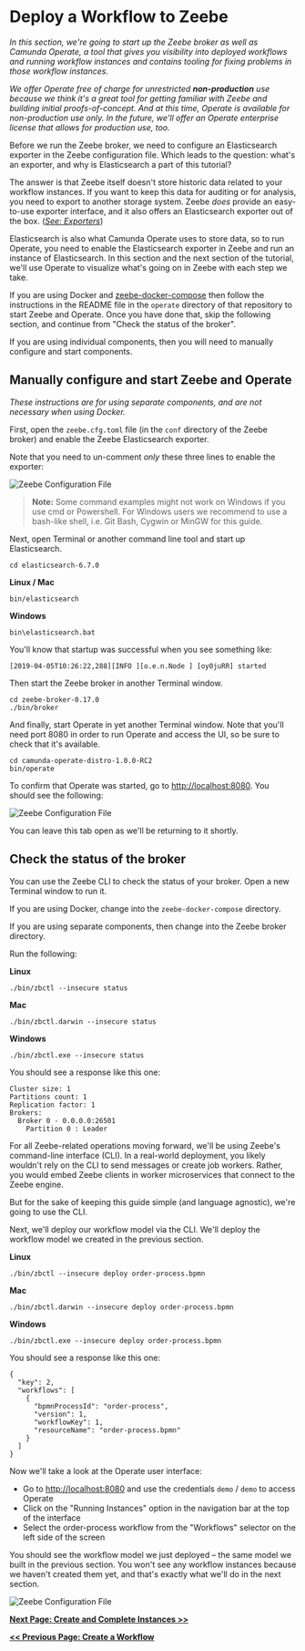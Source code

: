 # Deploy a Workflow to Zeebe

_In this section, we're going to start up the Zeebe broker as well as Camunda Operate, a tool that gives you visibility into deployed workflows and running workflow instances and contains tooling for fixing problems in those workflow instances._

_We offer Operate free of charge for unrestricted **non-production** use because we think it's a great tool for getting familiar with Zeebe and building initial proofs-of-concept. And at this time, Operate is available for non-production use only. In the future, we'll offer an Operate enterprise license that allows for production use, too._

Before we run the Zeebe broker, we need to configure an Elasticsearch exporter in the Zeebe configuration file. Which leads to the question: what's an exporter, and why is Elasticsearch a part of this tutorial?

The answer is that Zeebe itself doesn't store historic data related to your workflow instances. If you want to keep this data for auditing or for analysis, you need to export to another storage system. Zeebe _does_ provide an easy-to-use exporter interface, and it also offers an Elasticsearch exporter out of the box. (_[See: Exporters](https://docs.zeebe.io/basics/exporters.html)_)

Elasticsearch is also what Camunda Operate uses to store data, so to run Operate, you need to enable the Elasticsearch exporter in Zeebe and run an instance of Elasticsearch. In this section and the next section of the tutorial, we'll use Operate to visualize what's going on in Zeebe with each step we take.

If you are using Docker and [zeebe-docker-compose](https://github.com/zeebe-io/zeebe-docker-compose) then follow the instructions in the README file in the `operate` directory of that repository to start Zeebe and Operate. Once you have done that, skip the following section, and continue from "Check the status of the broker".

If you are using individual components, then you will need to manually configure and start components.

## Manually configure and start Zeebe and Operate

_These instructions are for using separate components, and are not necessary when using Docker._

First, open the `zeebe.cfg.toml` file (in the `conf` directory of the Zeebe broker) and enable the Zeebe Elasticsearch exporter.

Note that you need to un-comment _only_ these three lines to enable the exporter:

![Zeebe Configuration File](/getting-started/img/tutorial-3.1-zeebe-conf-file.png)

> **Note:** Some command examples might not work on Windows if you use cmd or
> Powershell. For Windows users we recommend to use a bash-like shell, i.e. Git
> Bash, Cygwin or MinGW for this guide.

Next, open Terminal or another command line tool and start up Elasticsearch.


```
cd elasticsearch-6.7.0
```


**Linux / Mac**


```
bin/elasticsearch
```


**Windows**


```
bin\elasticsearch.bat
```


You'll know that startup was successful when you see something like:


```
[2019-04-05T10:26:22,288][INFO ][o.e.n.Node ] [oy0juRR] started
```


Then start the Zeebe broker in another Terminal window.


```
cd zeebe-broker-0.17.0
./bin/broker
```


And finally, start Operate in yet another Terminal window. Note that you'll need port 8080 in order to run Operate and access the UI, so be sure to check that it's available.


```
cd camunda-operate-distro-1.0.0-RC2
bin/operate
```


To confirm that Operate was started, go to [http://localhost:8080](http://localhost:8080). You should see the following:

![Zeebe Configuration File](/getting-started/img/Operate-Login-Page.png)

You can leave this tab open as we'll be returning to it shortly.


## Check the status of the broker

You can use the Zeebe CLI to check the status of your broker. Open a new Terminal window to run it. 

If you are using Docker, change into the `zeebe-docker-compose` directory.
 
If you are using separate components, then change into the Zeebe broker directory.
 
Run the following:

**Linux**


```
./bin/zbctl --insecure status
```


**Mac**


```
./bin/zbctl.darwin --insecure status
```


**Windows**


```
./bin/zbctl.exe --insecure status
```


You should see a response like this one:


```
Cluster size: 1
Partitions count: 1
Replication factor: 1
Brokers:
  Broker 0 - 0.0.0.0:26501
    Partition 0 : Leader
```

For all Zeebe-related operations moving forward, we'll be using Zeebe's command-line interface (CLI). In a real-world deployment, you likely wouldn't rely on the CLI to send messages or create job workers. Rather, you would embed Zeebe clients in worker microservices that connect to the Zeebe engine.

But for the sake of keeping this guide simple (and language agnostic), we're going to use the CLI.  

Next, we'll deploy our workflow model via the CLI. We'll deploy the workflow model we created in the previous section.

**Linux**


```
./bin/zbctl --insecure deploy order-process.bpmn
```


**Mac**


```
./bin/zbctl.darwin --insecure deploy order-process.bpmn
```


**Windows**


```
./bin/zbctl.exe --insecure deploy order-process.bpmn
```


You should see a response like this one:


```
{
  "key": 2,
  "workflows": [
    {
      "bpmnProcessId": "order-process",
      "version": 1,
      "workflowKey": 1,
      "resourceName": "order-process.bpmn"
    }
  ]
}
```

Now we'll take a look at the Operate user interface:

*   Go to [http://localhost:8080](http://localhost:8080) and use the credentials `demo` / `demo` to access Operate
*   Click on the "Running Instances" option in the navigation bar at the top of the interface
*   Select the order-process workflow from the "Workflows" selector on the left side of the screen

You should see the workflow model we just deployed – the same model we built in the previous section. You won't see any workflow instances because we haven't created them yet, and that's exactly what we'll do in the next section.

![Zeebe Configuration File](/getting-started/img/tutorial-4.0-workflow-in-operate.png)

[**Next Page: Create and Complete Instances >>**](/getting-started/create-workflow-instance.html)

[**<< Previous Page: Create a Workflow**](/getting-started/create-a-workflow.html)
